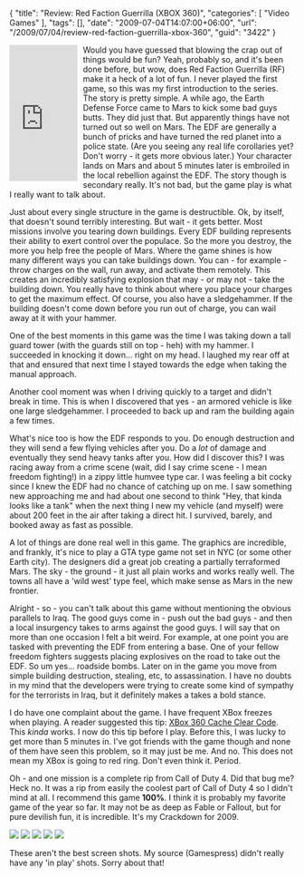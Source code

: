 {
	"title": "Review: Red Faction Guerrilla (XBOX 360)",
	"categories": [
		"Video Games"
	],
	"tags": [],
	"date": "2009-07-04T14:07:00+06:00",
	"url": "/2009/07/04/review-red-faction-guerrilla-xbox-360",
	"guid": "3422"
}

<iframe src="http://rcm-na.amazon-adsystem.com/e/cm?t=raymondcamden-20&o=1&p=8&l=as1&asins=B0014ULQB2&fc1=000000&IS2=1&lt1=_top&m=amazon&lc1=0000FF&bc1=000000&bg1=FFFFFF&f=ifr&nou=1" style="width:120px;height:240px;margin-right:10px;margin-bottom:10px;float:left" scrolling="no" marginwidth="0" marginheight="0" frameborder="0"></iframe>

Would you have guessed that blowing the crap out of things would be fun? Yeah, probably so, and it's been done before, but wow, does Red Faction Guerrilla (RF) make it a heck of a lot of fun. I never played the first game, so this was my first introduction to the series. The story is pretty simple. A while ago, the Earth Defense Force came to Mars to kick some bad guys butts. They did just that. But apparently things have not turned out so well on Mars. The EDF are generally a bunch of pricks and have turned the red planet into a police state. (Are you seeing any real life corollaries yet? Don't worry - it gets more obvious later.) Your character lands on Mars and about 5 minutes later is embroiled in the local rebellion against the EDF. The story though is secondary really. It's not bad, but the game play is what I really want to talk about.

Just about every single structure in the game is destructible. Ok, by itself, that doesn't sound terribly interesting. But wait - it gets better. Most missions involve you tearing down buildings. Every EDF building represents their ability to exert control over the populace. So the more you destroy, the more you help free the people of Mars. Where the game shines is how many different ways you can take buildings down. You can - for example - throw charges on the wall, run away, and activate them remotely. This creates an incredibly satisfying explosion that may - or may not - take the building down. You really have to think about where you place your charges to get the maximum effect. Of course, you also have a sledgehammer. If the building doesn't come down before you run out of charge, you can wail away at it with your hammer.

One of the best moments in this game was the time I was taking down a tall guard tower (with the guards still on top - heh) with my hammer. I succeeded in knocking it down... right on my head. I laughed my rear off at that and ensured that next time I stayed towards the edge when taking the manual approach.

Another cool moment was when I driving quickly to a target and didn't break in time. This is when I discovered that yes - an armored vehicle is like one large sledgehammer. I proceeded to back up and ram the building again a few times.

What's nice too is how the EDF responds to you. Do enough destruction and they will send a few flying vehicles after you. Do a <i>lot</i> of damage and eventually they send heavy tanks after you. How did I discover this? I was racing away from a crime scene (wait, did I say crime scene - I mean freedom fighting!) in a zippy little humvee type car. I was feeling a bit cocky since I knew the EDF had no chance of catching up on me. I saw something new approaching me and had about one second to think "Hey, that kinda looks like a tank" when the next thing I new my vehicle (and myself) were about 200 feet in the air after taking a direct hit. I survived, barely, and booked away as fast as possible. 

A lot of things are done real well in this game. The graphics are incredible, and frankly, it's nice to play a GTA type game not set in NYC (or some other Earth city). The designers did a great job creating a partially terraformed Mars. The sky - the ground - it just all plain works and works really well. The towns all have a 'wild west' type feel, which make sense as Mars in the new frontier. 

Alright - so - you can't talk about this game without mentioning the obvious parallels to Iraq. The good guys come in - push out the bad guys - and then a local insurgency takes to arms against the good guys. I will say that on more than one occasion I felt a bit weird. For example, at one point you are tasked with preventing the EDF from entering a base. One of your fellow freedom fighters suggests placing explosives on the road to take out the EDF. So um yes... roadside bombs. Later on in the game you move from simple building destruction, stealing, etc, to assassination. I have no doubts in my mind that the developers were trying to create some kind of sympathy for the terrorists in Iraq, but it definitely makes a takes a bold stance. 

I do have one complaint about the game. I have frequent XBox freezes when playing. A reader suggested this tip: <a href="http://news.teamxbox.com/xbox/11131/Xbox-360-Cache-Clear-Code-Revealed/">XBox 360 Cache Clear Code</a>. This <i>kinda</i> works. I now do this tip before I play. Before this, I was lucky to get more than 5 minutes in. I've got friends with the game though and none of them have seen this problem, so it may just be me. And no. This does not mean my XBox is going to red ring. Don't even think it. Period. 

Oh - and one mission is a complete rip from Call of Duty 4. Did that bug me? Heck no. It was a rip from easily the coolest part of Call of Duty 4 so I didn't mind at all. I recommend this game <b>100%</b>. I think it is probably my favorite game of the year so far. It may not be as deep as Fable or Fallout, but for pure devilish fun, it is incredible. It's my Crackdown for 2009. 

<a href="http://www.raymondcamden.com/images/redfaction/rf1_big.jpg" class="thickbox" rel="gallery-redfaction"><img src="http://www.raymondcamden.com/images/redfaction/rf1.jpg"  /></a> 
<a href="http://www.raymondcamden.com/images/redfaction/rf2_big.jpg" class="thickbox" rel="gallery-redfaction"><img src="http://www.raymondcamden.com/images/redfaction/rf2.jpg"  /></a> 
<a href="http://www.raymondcamden.com/images/redfaction/rf3_big.jpg" class="thickbox" rel="gallery-redfaction"><img src="http://www.raymondcamden.com/images/redfaction/rf3.jpg"  /></a> 
<a href="http://www.raymondcamden.com/images/redfaction/rf4_big.jpg" class="thickbox" rel="gallery-redfaction"><img src="http://www.raymondcamden.com/images/redfaction/rf4.jpg"  /></a> 
<a href="http://www.raymondcamden.com/images/redfaction/rf5_big.jpg" class="thickbox" rel="gallery-redfaction"><img src="http://www.raymondcamden.com/images/redfaction/rf5.jpg"  /></a> 

These aren't the best screen shots. My source (Gamespress) didn't really have any 'in play' shots. Sorry about that!